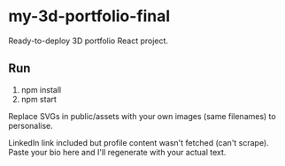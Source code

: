 # my-3d-portfolio-final

Ready-to-deploy 3D portfolio React project.

## Run
1. npm install
2. npm start

Replace SVGs in public/assets with your own images (same filenames) to personalise.

LinkedIn link included but profile content wasn't fetched (can't scrape). Paste your bio here and I'll regenerate with your actual text.
